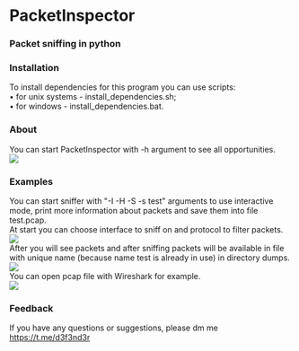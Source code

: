 # PacketInspector
### Packet sniffing in python

### Installation
To install dependencies for this program you can use scripts:  
 • for unix systems - install_dependencies.sh;  
 • for windows - install_dependencies.bat.  

### About
You can start PacketInspector with -h argument to see all opportunities.  
![](https://github.com/EvtDanya/Packet_Inspector/blob/main/github/print_help.png)  

### Examples
You can start sniffer with "-I -H -S -s test" arguments to use interactive mode, print more information about packets and save them into file test.pcap.  
At start you can choose interface to sniff on and protocol to filter packets.  
![](https://github.com/EvtDanya/Packet_Inspector/blob/main/github/example.png)      
After you will see packets and after sniffing packets will be available in file with unique name (because name test is already in use) in directory dumps.  
![](https://github.com/EvtDanya/Packet_Inspector/blob/main/github/example_of_packets.png)      
You can open pcap file with Wireshark for example.  
![](https://github.com/EvtDanya/Packet_Inspector/blob/main/github/saved_pcaps.png)    

### Feedback
If you have any questions or suggestions, please dm me https://t.me/d3f3nd3r